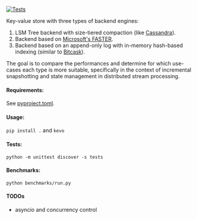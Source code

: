 [![Tests](https://github.com/nikosgavalas/kvstore/actions/workflows/run_tests.yml/badge.svg)](https://github.com/nikosgavalas/kvstore/actions/workflows/run_tests.yml)

Key-value store with three types of backend engines:
1. LSM Tree backend with size-tiered compaction (like [Cassandra](https://cassandra.apache.org/_/index.html)).
2. Backend based on [Microsoft's FASTER](https://microsoft.github.io/FASTER/docs/td-research-papers/).
3. Backend based on an append-only log with in-memory hash-based indexing (similar to [Bitcask](https://riak.com/assets/bitcask-intro.pdf)).

The goal is to compare the performances and determine for which use-cases each
type is more suitable, specifically in the context of incremental snapshotting
and state management in distributed stream processing.

#### Requirements:

See [pyproject.toml](./pyproject.toml).

#### Usage:

`pip install .` and `kevo`

#### Tests:

`python -m unittest discover -s tests`

#### Benchmarks:

`python benchmarks/run.py`

#### TODOs
- asyncio and concurrency control
